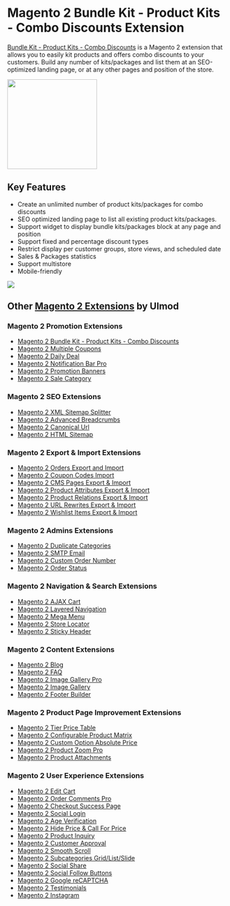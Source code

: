 # Magento 2 Bundle Kit - Product Kits - Combo Discounts Extension

[Bundle Kit - Product Kits - Combo Discounts](https://www.ulmod.com/bundle-kit-for-magento-2.html) is a  Magento 2 extension that allows you to easily kit products and offers combo discounts to your customers. Build any number of kits/packages and list them at an SEO-optimized landing page, or at any other pages and position of the store. 

<a href="https://www.ulmod.com/bundle-kit-for-magento-2.html"><img width="205" src="https://www.ulmod.com/media/wysiwyg/um-download-now1.png"></a>

## Key Features

* Create an unlimited number of product kits/packages for combo discounts
* SEO optimized landing page to list all existing product kits/packages. 
* Support widget to display bundle kits/packages block at any page and position
* Support fixed and percentage discount types
* Restrict display per customer groups, store views, and scheduled date
* Sales & Packages statistics 
* Support multistore
* Mobile-friendly

<img src="https://www.ulmod.com/media/ulmod/product_content/kit-landing-page3.png">


## Other [Magento 2 Extensions](https://www.ulmod.com/magento2-extensions.html) by Ulmod
### Magento 2 Promotion Extensions
  * [Magento 2 Bundle Kit - Product Kits - Combo Discounts](https://www.ulmod.com/bundle-kit-for-magento-2.html)
  * [Magento 2 Multiple Coupons](https://www.ulmod.com/multiple-coupons-for-magento-2.html)
  * [Magento 2 Daily Deal](https://www.ulmod.com/daily-deal-for-magento-2.html)
  * [Magento 2 Notification Bar Pro](https://www.ulmod.com/notification-bar-for-magento-2.html)
  * [Magento 2 Promotion Banners](https://www.ulmod.com/promotion-banners-for-magento-2.html)
  * [Magento 2 Sale Category](https://www.ulmod.com/sale-category-for-magento-2.html)
 
### Magento 2 SEO Extensions
  * [Magento 2 XML Sitemap Splitter](https://www.ulmod.com/magento-2-xml-sitemap-splitter.html)
  * [Magento 2 Advanced Breadcrumbs](https://www.ulmod.com/magento-2-advanced-breadcrumb-extension.html)
  * [Magento 2 Canonical Url](https://www.ulmod.com/magento-2-canonical-url-extension.html)
  * [Magento 2 HTML Sitemap](https://www.ulmod.com/magento-2-html-sitemap-extension.html)

### Magento 2 Export & Import Extensions
  * [Magento 2 Orders Export and Import](https://www.ulmod.com/orders-export-and-import-for-magento-2.html)
  * [Magento 2 Coupon Codes Import](https://www.ulmod.com/coupon-codes-import-for-magento-2.html)
  * [Magento 2 CMS Pages Export & Import](https://www.ulmod.com/cms-export-and-import-for-magento-2.html)
  * [Magento 2 Product Attributes Export & Import](https://www.ulmod.com/product-attributes-export-import-for-magento-2.html)  
  * [Magento 2 Product Relations Export & Import](https://www.ulmod.com/product-relations-export-import-for-magento-2.html)
  * [Magento 2 URL Rewrites Export & Import](https://www.ulmod.com/url-rewrites-export-import-for-magento-2.html")  
  * [Magento 2 Wishlist Items Export & Import](https://www.ulmod.com/wishlist-items-export-import-for-magento-2.html)

### Magento 2 Admins Extensions
  * [Magento 2 Duplicate Categories](https://www.ulmod.com/magento-2-duplicate-categories-extension.html)  
  * [Magento 2 SMTP Email](https://www.ulmod.com/magento-2-smtp-email-extension.html) 
  * [Magento 2 Custom Order Number](https://www.ulmod.com/custom-order-number-for-magento-2.html)
  * [Magento 2 Order Status](https://www.ulmod.com/custom-order-status-for-magento-2.html)

### Magento 2 Navigation & Search Extensions
  * [Magento 2 AJAX Cart](https://www.ulmod.com/ajax-cart-for-magento-2.html)
  * [Magento 2 Layered Navigation](https://www.ulmod.com/magento-2-layered-navigation-extension.html)
  * [Magento 2 Mega Menu](https://www.ulmod.com/magento-2-mega-menu-extension.html)
  * [Magento 2 Store Locator](https://www.ulmod.com/magento-2-store-locator-extension.html)
  * [Magento 2 Sticky Header](https://www.ulmod.com/magento-2-sticky-header-extension.html)
  
### Magento 2 Content Extensions
  * [Magento 2 Blog](https://www.ulmod.com/magento-2-blog-pro-extension.html)
  * [Magento 2 FAQ](https://www.ulmod.com/magento-2-faq-extension.html)
  * [Magento 2 Image Gallery Pro](https://www.ulmod.com/image-gallery-pro-for-magento-2.html)  
  * [Magento 2 Image Gallery](https://www.ulmod.com/image-gallery-for-magento-2.html)  
  * [Magento 2 Footer Builder](https://www.ulmod.com/footer-builder-for-magento-2.html) 
  
### Magento 2 Product Page Improvement Extensions
  * [Magento 2 Tier Price Table](https://www.ulmod.com/tier-price-table-for-magento-2.html)
  * [Magento 2 Configurable Product Matrix](https://www.ulmod.com/configurable-product-matrix-for-magento-2.html)
  * [Magento 2 Custom Option Absolute Price](https://www.ulmod.com/custom-options-absolute-price-for-magento-2.html)
  * [Magento 2 Product Zoom Pro](https://www.ulmod.com/magento-2-product-zoom-extension.html)  
  * [Magento 2 Product Attachments](https://www.ulmod.com/magento-2-product-attachments.html)  
  
### Magento 2 User Experience Extensions
  * [Magento 2 Edit Cart](https://www.ulmod.com/edit-cart-for-magento-2.html)
  * [Magento 2 Order Comments Pro](https://www.ulmod.com/ordernotes-for-magento-2.html)
  * [Magento 2 Checkout Success Page](https://www.ulmod.com/checkout-success-page-for-magento-2.html)
  * [Magento 2 Social Login](https://www.ulmod.com/social-login-for-magento-2.html)  
  * [Magento 2 Age Verification](https://www.ulmod.com/age-verification-for-magento-2.html) 
  * [Magento 2 Hide Price & Call For Price](https://www.ulmod.com/magento-2-call-for-price-extension.html) 
  * [Magento 2 Product Inquiry](https://www.ulmod.com/magento-2-product-inquiry-extension.html)    
  * [Magento 2 Customer Approval](https://www.ulmod.com/customer-approval-for-magento-2.html)   
  * [Magento 2 Smooth Scroll](https://www.ulmod.com/smooth-scroll-for-magento-2.html) 
  * [Magento 2 Subcategories Grid/List/Slide](https://www.ulmod.com/magento-2-categories-grid-list-slide.html)  
  * [Magento 2 Social Share](https://www.ulmod.com/magento-2-social-share-extension.html)  
  * [Magento 2 Social Follow Buttons](https://www.ulmod.com/magento-2-social-follow-buttons.html)  
  * [Magento 2 Google reCAPTCHA](https://www.ulmod.com/magento-2-recaptcha-extension.html)  
  * [Magento 2 Testimonials](https://www.ulmod.com/magento-2-testimonials-extension.html)    
  * [Magento 2 Instagram](https://www.ulmod.com/instagram-for-magento-2.html) 
